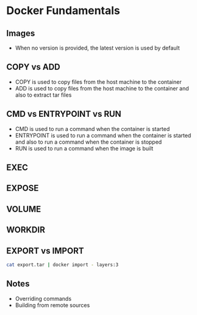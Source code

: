 # Docker Fundamentals

## Images

- When no version is provided, the latest version is used by default

## COPY vs ADD

- COPY is used to copy files from the host machine to the container
- ADD is used to copy files from the host machine to the container and also to extract tar files

## CMD vs ENTRYPOINT vs RUN

- CMD is used to run a command when the container is started
- ENTRYPOINT is used to run a command when the container is started and also to run a command when the container is stopped
- RUN is used to run a command when the image is built

## EXEC

## EXPOSE

## VOLUME

## WORKDIR

## EXPORT vs IMPORT

```bash
cat export.tar | docker import - layers:3
```

## Notes

- Overriding commands
- Building from remote sources
